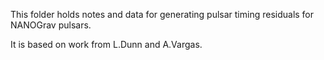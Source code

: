 

This folder holds notes and data for generating pulsar timing residuals for NANOGrav pulsars.

It is based on work from L.Dunn and A.Vargas.
